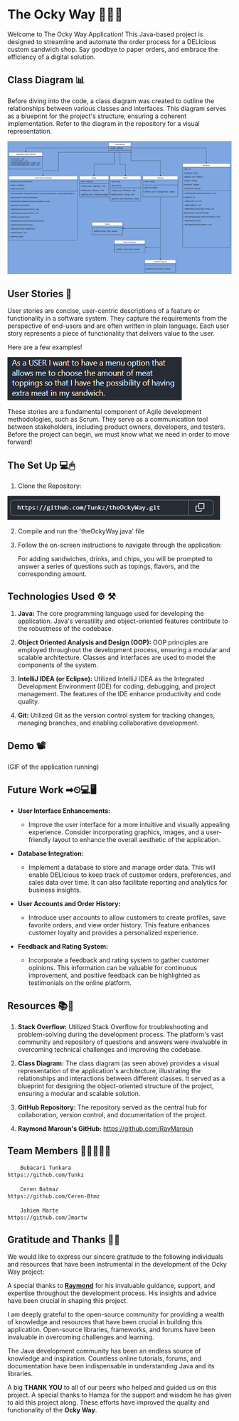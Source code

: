 # The Ocky Way 🥪🥙🍳

Welcome to The Ocky Way Application! This Java-based project is designed to streamline and automate the order process for a DELIcious custom sandwich shop. Say goodbye to paper orders, and embrace the efficiency of a digital solution.

## Class Diagram 📊

Before diving into the code, a class diagram was created to outline the relationships between various classes and interfaces. This diagram serves as a blueprint for the project's structure, ensuring a coherent implementation. Refer to the diagram in the repository for a visual representation.

![img.png](imgs%2Fimg.png)

## User Stories 📝

User stories are concise, user-centric descriptions of a feature or functionality in a software system. They capture the requirements from the perspective of end-users and are often written in plain language. Each user story represents a piece of functionality that delivers value to the user.

Here are a few examples!

![UserStories.gif](imgs%2FUserStories.gif)

These stories are a fundamental component of Agile development methodologies, such as Scrum. They serve as a communication tool between stakeholders, including product owners, developers, and testers. Before the project can begin, we must know what we need in order to move forward!

## The Set Up 💻🖱

1. Clone the Repository:

![CloneRepo.png](imgs%2FCloneRepo.png)

2. Compile and run the 'theOckyWay.java' file


3. Follow the on-screen instructions to navigate through the application:

    For adding sandwiches, drinks, and chips, you will be prompted to answer a series of questions such as topings, flavors, and the corresponding amount.

## Technologies Used ⚙ ⚒ 

1) **Java:**  The core programming language used for developing the application. Java's versatility and object-oriented features contribute to the robustness of the codebase.


2) **Object Oriented Analysis and Design (OOP):** OOP principles are employed throughout the development process, ensuring a modular and scalable architecture. Classes and interfaces are used to model the components of the system.


3) **IntelliJ IDEA (or Eclipse):** Utilized IntelliJ IDEA as the Integrated Development Environment (IDE) for coding, debugging, and project management. The features of the IDE enhance productivity and code quality.


4) **Git:** Utilized Git as the version control system for tracking changes, managing branches, and enabling collaborative development.


## Demo 📽

(GIF of the application running)

## Future Work ➡⏲💻🖥

* **User Interface Enhancements:**
      
  * Improve the user interface for a more intuitive and visually appealing experience. Consider incorporating graphics, images, and a user-friendly layout to enhance the overall aesthetic of the application.
  

* **Database Integration:**

  *   Implement a database to store and manage order data. This will enable DELIcious to keep track of customer orders, preferences, and sales data over time. It can also facilitate reporting and analytics for business insights.


* **User Accounts and Order History:**

   *  Introduce user accounts to allow customers to create profiles, save favorite orders, and view order history. This feature enhances customer loyalty and provides a personalized experience.


* **Feedback and Rating System:**

  *  Incorporate a feedback and rating system to gather customer opinions. This information can be valuable for continuous improvement, and positive feedback can be highlighted as testimonials on the online platform.


## Resources 📚📑

1) **Stack Overflow:** Utilized Stack Overflow for troubleshooting and problem-solving during the development process. The platform's vast community and repository of questions and answers were invaluable in overcoming technical challenges and improving the codebase.


2) **Class Diagram:** The class diagram (as seen above) provides a visual representation of the application's architecture, illustrating the relationships and interactions between different classes. It served as a blueprint for designing the object-oriented structure of the project, ensuring a modular and scalable solution.


3) **GitHub Repository:**  The repository served as the central hub for collaboration, version control, and documentation of the project.


4) **Raymond Maroun's GitHub:**  https://github.com/RayMaroun


## Team Members 👩‍💻🤝👨‍💻

        Bubacari Tunkara                                    https://github.com/Tunkz 

        Ceren Batmaz                                        https://github.com/Ceren-Btmz

        Jahiem Marte                                        https://github.com/Jmartw

## Gratitude and Thanks 🙏🙌

We would like to express our sincere gratitude to the following individuals and resources that have been instrumental in the development of the Ocky Way project:


A special thanks to [**Raymond**](https://github.com/RayMaroun) for his invaluable guidance, support, and expertise throughout the development process. His insights and advice have been crucial in shaping this project. 


I am deeply grateful to the open-source community for providing a wealth of knowledge and resources that have been crucial in building this application. Open-source libraries, frameworks, and forums have been invaluable in overcoming challenges and learning.


The Java development community has been an endless source of knowledge and inspiration. Countless online tutorials, forums, and documentation have been indispensable in understanding Java and its libraries. 


A big **THANK YOU** to all of our peers who helped and guided us on this project. A special thanks to Hamza for the support and wisdom he has given to aid this project along. These efforts have improved the quality and functionality of the **Ocky Way**. 